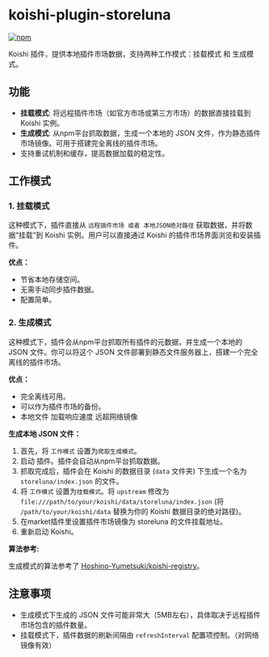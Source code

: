 # koishi-plugin-storeluna

[![npm](https://img.shields.io/npm/v/koishi-plugin-storeluna?style=flat-square)](https://www.npmjs.com/package/koishi-plugin-storeluna)

Koishi 插件，提供本地插件市场数据，支持两种工作模式：挂载模式 和 生成模式。

## 功能

*   **挂载模式**: 将远程插件市场（如官方市场或第三方市场）的数据直接挂载到 Koishi 实例。
*   **生成模式**: 从npm平台抓取数据，生成一个本地的 JSON 文件，作为静态插件市场镜像。可用于搭建完全离线的插件市场。
*   支持重试机制和缓存，提高数据加载的稳定性。

## 工作模式

### 1. 挂载模式

这种模式下，插件直接从 `远程插件市场 或者 本地JSON绝对路径` 获取数据，并将数据“挂载”到 Koishi 实例。用户可以直接通过 Koishi 的插件市场界面浏览和安装插件。

**优点：**

*   节省本地存储空间。
*   无需手动同步插件数据。
*   配置简单。

### 2. 生成模式

这种模式下，插件会从npm平台抓取所有插件的元数据，并生成一个本地的 JSON 文件。你可以将这个 JSON 文件部署到静态文件服务器上，搭建一个完全离线的插件市场。

**优点：**

*   完全离线可用。
*   可以作为插件市场的备份。
*   本地文件 加载响应速度 远超网络镜像


**生成本地 JSON 文件：**

1.  首先，将 `工作模式` 设置为`爬取生成模式`。
2.  启动 插件。插件会自动从npm平台抓取数据。
3.  抓取完成后，插件会在 Koishi 的数据目录 (`data` 文件夹) 下生成一个名为 `storeluna/index.json` 的文件。
4.  将 `工作模式` 设置为`挂载模式`。将 `upstream` 修改为 `file:///path/to/your/koishi/data/storeluna/index.json` (将 `/path/to/your/koishi/data` 替换为你的 Koishi 数据目录的绝对路径)。 
5. 在market插件里设置插件市场镜像为 storeluna 的文件挂载地址。
6. 重新启动 Koishi。

**算法参考:**

生成模式的算法参考了 [Hoshino-Yumetsuki/koishi-registry](https://github.com/Hoshino-Yumetsuki/koishi-registry)。


## 注意事项

*   生成模式下生成的 JSON 文件可能非常大（5MB左右），具体取决于远程插件市场包含的插件数量。
*   挂载模式下，插件数据的刷新间隔由 `refreshInterval` 配置项控制。（对网络镜像有效）